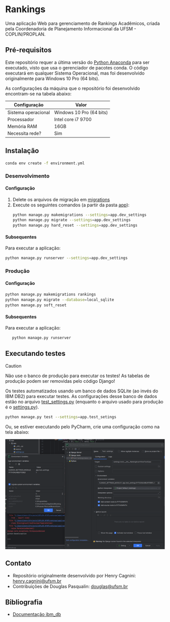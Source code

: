# Rankings

Uma aplicação Web para gerenciamento de Rankings Acadêmicos, criada pela Coordenadoria de Planejamento Informacional 
da UFSM - COPLIN/PROPLAN.

## Pré-requisitos

Este repositório requer a última versão do [Python Anaconda](https://www.anaconda.com/download) para ser executado, 
visto que usa o gerenciador de pacotes conda. O código executará em qualquer Sistema Operacional, mas foi desenvolvido
originalmente para Windows 10 Pro (64 bits).

As configurações da máquina que o repositório foi desenvolvido encontram-se na tabela abaixo:

| Configuração        | Valor                    |
|---------------------|--------------------------|
| Sistema operacional | Windows 10 Pro (64 bits) |
| Processador         | Intel core i7 9700       |
| Memória RAM         | 16GB                     |
| Necessita rede?     | Sim                      |

## Instalação

```bash
conda env create -f environment.yml
```

### Desenvolvimento

#### Configuração

1. Delete os arquivos de migração em [migrations](app/rankings/migrations)
2. Execute os seguintes comandos (a partir da pasta [app](app)):
   ```bash
   python manage.py makemigrations --settings=app.dev_settings
   python manage.py migrate --settings=app.dev_settings
   python manage.py hard_reset --settings=app.dev_settings
   ```

#### Subsequentes

Para executar a aplicação:

```bash
python manage.py runserver --settings=app.dev_settings
```

### Produção

#### Configuração

```bash
python manage.py makemigrations rankings 
python manage.py migrate --database=local_sqlite
python manage.py soft_reset
```

#### Subsequentes

Para executar a aplicação:

```bash
   python manage.py runserver
   ```

## Executando testes

> [!CAUTION]
> Não use o banco de produção para executar os testes! As tabelas de produção podem ser removidas pelo código Django!

Os testes automatizados usando um banco de dados SQLite (ao invés do IBM DB2) para executar testes. As configurações
desse banco de dados estão no arquivo [test_settings.py](app/app/test_settings.py) (enquanto o arquivo usado para
produção é o [settings.py](app/app/settings.py)).

```bash
python manage.py test --settings=app.test_setings 
```

Ou, se estiver executando pelo PyCharm, crie uma configuração como na tela abaixo:

![configuração_testes.png](imagens/configura%C3%A7%C3%A3o_testes.png)

## Contato

* Repositório originalmente desenvolvido por Henry Cagnini: [henry.cagnini@ufsm.br]()
* Contribuições de Douglas Pasqualin: [douglas@ufsm.br]()

## Bibliografia

* [Documentação ibm_db](https://www.ibm.com/docs/en/db2/11.5?topic=framework-application-development-db)

